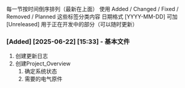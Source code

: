 每一节按时间倒序排列（最新在上面）
使用 Added / Changed / Fixed / Removed / Planned 这些标签分类内容
日期格式 [YYYY-MM-DD]
可加 [Unreleased] 用于正在开发中的部分（可以随时更新）

### [Added] [2025-06-22] [15:33] - 基本文件
1. 创建更新日志
2. 创建Project_Overview
   1. 确定系统状态
   2. 需要的电气原件